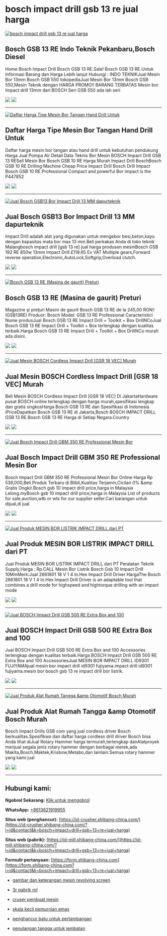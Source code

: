 # bosch impact drill gsb 13 re jual harga

<a href="https://swt.shibang-china.com/?l=id&img&k=bosch+impact+drill+gsb+13+re+jual+harga" target="_blank">![bosch impact drill gsb 13 re jual harga](http://static.shibang-china.com/all-800x300/1476.jpg)</a>

## Bosch GSB 13 RE Indo Teknik Pekanbaru,Bosch Diesel
Home Bosch Impact Drill Bosch GSB 13 RE.Sale! Bosch GSB 13 RE.Untuk Informasi Barang dan Harga Lebih lanjut Hubungi : INDO TEKNIKJual Mesin Bor 13mm Bosch GSB 550 tokopediaJual Mesin Bor 13mm Bosch GSB 550,Mesin Teknik dengan HARGA PROMO!! BARANG TERBATAS Mesin bor Impact drill 13mm dari BOSCH Seri GSB 550 ada lah seri


<a href="https://whatsapp.shibangsoft.com/WhatsApp.php" target="_blank" title="WhatsApp">![](http://static.shibang-china.com/icon/whatsapp.png)</a> <a href="https://swt.shibang-china.com/?l=id&icon&k=bosch+impact+drill+gsb+13+re+jual+harga" target="_blank">![](http://static.shibang-china.com/icon/chat-id.png)</a>

---

<a href="https://swt.shibang-china.com/?l=id&img&k=bosch+impact+drill+gsb+13+re+jual+harga" target="_blank">![Daftar Harga Tipe Mesin Bor Tangan Hand Drill Untuk](http://static.shibang-china.com/all-800x300/483.jpg)</a>

## Daftar Harga Tipe Mesin Bor Tangan Hand Drill Untuk
Daftar harga mesin bor tangan atau hand drill untuk kebutuhan pendukung Harga Jual Pompa Air Detail Data Teknis Bor Mesin BOSCH Impact Drill GSB 13 RESell Mesin Bor Bosch GSB 10 RE Harga Murah Impact Drill BoschBosch GSB 10 RE Drilling Machine Cheap Price Impact Drill Bosch Drill Impact Bosch GSB 10 RE Professional Compact and powerful Bor impact is the P447852


<a href="https://whatsapp.shibangsoft.com/WhatsApp.php" target="_blank" title="WhatsApp">![](http://static.shibang-china.com/icon/whatsapp.png)</a> <a href="https://swt.shibang-china.com/?l=id&icon&k=bosch+impact+drill+gsb+13+re+jual+harga" target="_blank">![](http://static.shibang-china.com/icon/chat-id.png)</a>

---

<a href="https://swt.shibang-china.com/?l=id&img&k=bosch+impact+drill+gsb+13+re+jual+harga" target="_blank">![Jual Bosch GSB13 Bor Impact Drill 13 MM dapurteknik](http://static.shibang-china.com/all-800x300/1382.jpg)</a>

## Jual Bosch GSB13 Bor Impact Drill 13 MM dapurteknik
Impact Drill adalah alat yang digunakan untuk mengebor besi,beton,kayu dengan kapasitas mata bor max 13 mm.Beli perkakas Anda di toko teknik Malangbosch impact drill [gsb 13 re] jual harga produsen mesinBosch GSB 192 RE 850w 13mm Impact Drill £119.65 Ex VAT Multiple gears,Forward reverse operation,Electronic,AutoLock,Softgrip,Overload clutch.


<a href="https://whatsapp.shibangsoft.com/WhatsApp.php" target="_blank" title="WhatsApp">![](http://static.shibang-china.com/icon/whatsapp.png)</a> <a href="https://swt.shibang-china.com/?l=id&icon&k=bosch+impact+drill+gsb+13+re+jual+harga" target="_blank">![](http://static.shibang-china.com/icon/chat-id.png)</a>

---

<a href="https://swt.shibang-china.com/?l=id&img&k=bosch+impact+drill+gsb+13+re+jual+harga" target="_blank">![Bosch GSB 13 RE (Masina de gaurit) Preturi](http://static.shibang-china.com/all-800x300/17.jpg)</a>

## Bosch GSB 13 RE (Masina de gaurit) Preturi
Magazine şi preţuri Masini de gaurit Bosch GSB 13 RE de la 245,00 RON!: (GSB13RE) Produor: Bosch Model: GSB 13 RE Professional Caracteristici Nume produsJual Bosch GSB 13 RE Impact Drill + Toolkit + Box DrillNCoJual Bosch GSB 13 RE Impact Drill + Toolkit + Box terlengkap dengan kualitas terbaik.Harga Bosch GSB 13 RE Impact Drill + Toolkit + Box DrillNCo murah ada disini.


<a href="https://whatsapp.shibangsoft.com/WhatsApp.php" target="_blank" title="WhatsApp">![](http://static.shibang-china.com/icon/whatsapp.png)</a> <a href="https://swt.shibang-china.com/?l=id&icon&k=bosch+impact+drill+gsb+13+re+jual+harga" target="_blank">![](http://static.shibang-china.com/icon/chat-id.png)</a>

---

<a href="https://swt.shibang-china.com/?l=id&img&k=bosch+impact+drill+gsb+13+re+jual+harga" target="_blank">![Jual Mesin BOSCH Cordless Impact Drill [GSR 18 VEC] Murah](http://static.shibang-china.com/all-800x300/532.jpg)</a>

## Jual Mesin BOSCH Cordless Impact Drill [GSR 18 VEC] Murah
Beli Mesin BOSCH Cordless Impact Drill [GSR 18 VEC] Di JakartaHardware pusat BOSCH online terlengkap dengan harga murah,spesifikasi lengkap dan gratis ongkosHarga Bosch GSB 13 RE dan Spesifikasi di Indonesia iPriceDapatkan Bosch GSB 13 RE di Jakarta,Bosch BOSCH IMPACT DRILL GSB 13 RE.Bosch GSB 13 RE Harga di Setiap Negara.Country


<a href="https://whatsapp.shibangsoft.com/WhatsApp.php" target="_blank" title="WhatsApp">![](http://static.shibang-china.com/icon/whatsapp.png)</a> <a href="https://swt.shibang-china.com/?l=id&icon&k=bosch+impact+drill+gsb+13+re+jual+harga" target="_blank">![](http://static.shibang-china.com/icon/chat-id.png)</a>

---

<a href="https://swt.shibang-china.com/?l=id&img&k=bosch+impact+drill+gsb+13+re+jual+harga" target="_blank">![Jual Bosch Impact Drill GBM 350 RE Professional Mesin Bor](http://static.shibang-china.com/all-800x300/1029.jpg)</a>

## Jual Bosch Impact Drill GBM 350 RE Professional Mesin Bor
Bosch Impact Drill GBM 350 RE Professional Mesin Bor Online Harga Rp 536,000,Beli Produk Terbaru di Blibli,Kualitas Terjamin,Cicilan 0% &amp Gratis Ongkir.Bosch gsb 10 impact drill price,harga in Malaysia Lelong.myBosch gsb 10 impact drill price,harga in Malaysia List of products for sale,auction,wtb or wts for our supplier seller.Cari barangan untuk dijual,di jual


<a href="https://whatsapp.shibangsoft.com/WhatsApp.php" target="_blank" title="WhatsApp">![](http://static.shibang-china.com/icon/whatsapp.png)</a> <a href="https://swt.shibang-china.com/?l=id&icon&k=bosch+impact+drill+gsb+13+re+jual+harga" target="_blank">![](http://static.shibang-china.com/icon/chat-id.png)</a>

---

<a href="https://swt.shibang-china.com/?l=id&img&k=bosch+impact+drill+gsb+13+re+jual+harga" target="_blank">![Jual Produk MESIN BOR LISTRIK IMPACT DRILL dari PT](http://static.shibang-china.com/all-800x300/501.jpg)</a>

## Jual Produk MESIN BOR LISTRIK IMPACT DRILL dari PT
Jual Produk MESIN BOR LISTRIK IMPACT DRILL dari PT Peralatan Teknik Supply,Harga : Rp.CALL Mesin Bor Listrik Bosch Gsb 10 Impact Drill 10MmMerk:Jual 2661801 18 V 1 4 In.Hex Impact Drill Driver HargaThe Bosch 2661801 18 V 1 4 In.Hex Impact Drill Driver is an adaptable tool that combines a drill mode for highspeed and hightorque drilling with an impact mode


<a href="https://whatsapp.shibangsoft.com/WhatsApp.php" target="_blank" title="WhatsApp">![](http://static.shibang-china.com/icon/whatsapp.png)</a> <a href="https://swt.shibang-china.com/?l=id&icon&k=bosch+impact+drill+gsb+13+re+jual+harga" target="_blank">![](http://static.shibang-china.com/icon/chat-id.png)</a>

---

<a href="https://swt.shibang-china.com/?l=id&img&k=bosch+impact+drill+gsb+13+re+jual+harga" target="_blank">![Jual BOSCH Impact Drill GSB 500 RE Extra Box and 100](http://static.shibang-china.com/all-800x300/339.jpg)</a>

## Jual BOSCH Impact Drill GSB 500 RE Extra Box and 100
Jual BOSCH Impact Drill GSB 500 RE Extra Box and 100 Accessories terlengkap dengan kualitas terbaik.Harga BOSCH Impact Drill GSB 500 RE Extra Box and 100 AccessoriesJual MESIN BOR IMPACT DRILL ID9301 FUJIYAMAjual mesin bor impact drill id9301 fujiyama.impact drill id9301 fujiyama.mesin bor bosch gsb 13 re impact drill bor listrik.


<a href="https://whatsapp.shibangsoft.com/WhatsApp.php" target="_blank" title="WhatsApp">![](http://static.shibang-china.com/icon/whatsapp.png)</a> <a href="https://swt.shibang-china.com/?l=id&icon&k=bosch+impact+drill+gsb+13+re+jual+harga" target="_blank">![](http://static.shibang-china.com/icon/chat-id.png)</a>

---

<a href="https://swt.shibang-china.com/?l=id&img&k=bosch+impact+drill+gsb+13+re+jual+harga" target="_blank">![Jual Produk Alat Rumah Tangga &amp Otomotif Bosch Murah](http://static.shibang-china.com/all-800x300/1108.jpg)</a>

## Jual Produk Alat Rumah Tangga &amp Otomotif Bosch Murah
Bosch Impact Drills GSB com yang jual cordless driver Bosch berkualitas.Spesifikasi dan daftar harga cordless drill driver Bosch bisa Anda lihat diJual Rotary Hammer harga termurah,terlengkap danAlatproyek menjual segala jenis rotary hammer dengan berbagai merek,ada Makita,Bosch,Maktek,Krisbow,Metabo,dan lainlain.Semua rotary hammer yang kami jual


<a href="https://whatsapp.shibangsoft.com/WhatsApp.php" target="_blank" title="WhatsApp">![](http://static.shibang-china.com/icon/whatsapp.png)</a> <a href="https://swt.shibang-china.com/?l=id&icon&k=bosch+impact+drill+gsb+13+re+jual+harga" target="_blank">![](http://static.shibang-china.com/icon/chat-id.png)</a>

---
## Hubungi kami:

**Ngobrol Sekarang:** [Klik untuk mengobrol](https://swt.shibang-china.com?l=id&contact&k=bosch+impact+drill+gsb+13+re+jual+harga)

**WhatsApp:**  [+8613621919955](https://whatsapp.shibangsoft.com/WhatsApp.php)

**Situs web (penghancur):** [https://id-crusher.shibang-china.com/](https://id-crusher.shibang-china.com/?l=id&contact&k=bosch+impact+drill+gsb+13+re+jual+harga)

**Situs web (pabrik):** [https://id-mill.shibang-china.com/](https://id-mill.shibang-china.com/?l=id&contact&k=bosch+impact+drill+gsb+13+re+jual+harga)

**Formulir pertanyaan:** [https://form.shibang-china.com](https://form.shibang-china.com?l=id&contact&k=bosch+impact+drill+gsb+13+re+jual+harga)

* [gambar dan keterangan mesin revolving screen](../38/gambar%20dan%20keterangan%20mesin%20revolving%20screen.md)

* [3r pabrik rol](../34/3r%20pabrik%20rol.md)

* [cruser pembuat mesin](../39/cruser%20pembuat%20mesin.md)

* [skala kecil pemurnian emas](../37/skala%20kecil%20pemurnian%20emas.md)

* [penghancur batu untuk pertambangan](../31/penghancur%20batu%20untuk%20pertambangan.md)

* [penulangan tangga untuk jembatan](../35/penulangan%20tangga%20untuk%20jembatan.md)